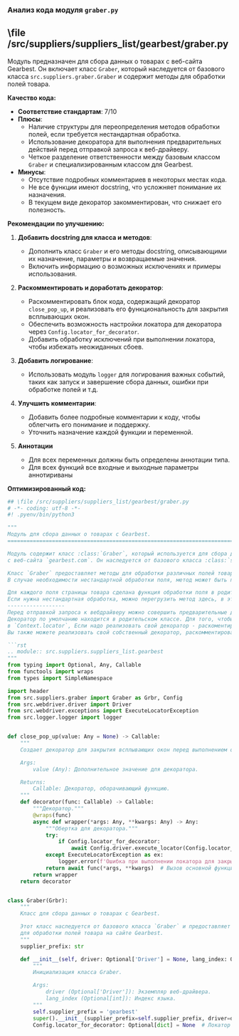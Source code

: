 ### **Анализ кода модуля `graber.py`**

## \file /src/suppliers/suppliers_list/gearbest/graber.py

Модуль предназначен для сбора данных о товарах с веб-сайта Gearbest. Он включает класс `Graber`, который наследуется от базового класса `src.suppliers.graber.Graber` и содержит методы для обработки полей товара.

**Качество кода:**
- **Соответствие стандартам**: 7/10
- **Плюсы**:
  - Наличие структуры для переопределения методов обработки полей, если требуется нестандартная обработка.
  - Использование декоратора для выполнения предварительных действий перед отправкой запроса к веб-драйверу.
  - Четкое разделение ответственности между базовым классом `Graber` и специализированным классом для Gearbest.
- **Минусы**:
  - Отсутствие подробных комментариев в некоторых местах кода.
  - Не все функции имеют docstring, что усложняет понимание их назначения.
  - В текущем виде декоратор закомментирован, что снижает его полезность.

**Рекомендации по улучшению:**

1.  **Добавить docstring для класса и методов**:
    *   Дополнить класс `Graber` и его методы docstring, описывающими их назначение, параметры и возвращаемые значения.
    *   Включить информацию о возможных исключениях и примеры использования.

2.  **Раскомментировать и доработать декоратор**:
    *   Раскомментировать блок кода, содержащий декоратор `close_pop_up`, и реализовать его функциональность для закрытия всплывающих окон.
    *   Обеспечить возможность настройки локатора для декоратора через `Config.locator_for_decorator`.
    *   Добавить обработку исключений при выполнении локатора, чтобы избежать неожиданных сбоев.

3.  **Добавить логирование**:
    *   Использовать модуль `logger` для логирования важных событий, таких как запуск и завершение сбора данных, ошибки при обработке полей и т.д.

4.  **Улучшить комментарии**:
    *   Добавить более подробные комментарии к коду, чтобы облегчить его понимание и поддержку.
    *   Уточнить назначение каждой функции и переменной.

5. **Аннотации**
   *   Для всех переменных должны быть определены аннотации типа.
   *   Для всех функций все входные и выходные параметры аннотириваны

**Оптимизированный код:**

```python
## \file /src/suppliers/suppliers_list/gearbest/graber.py
# -*- coding: utf-8 -*-
#! .pyenv/bin/python3

"""
Модуль для сбора данных о товарах с Gearbest.
=========================================================================================

Модуль содержит класс :class:`Graber`, который используется для сбора данных о товарах
с веб-сайта `gearbest.com`. Он наследуется от базового класса :class:`src.suppliers.graber.Graber`.

Класс `Graber` предоставляет методы для обработки различных полей товара на странице.
В случае необходимости нестандартной обработки поля, метод может быть переопределен.

Для каждого поля страницы товара сделана функция обработки поля в родительском `Graber`.
Если нужна нестандартная обработка, можно перегрузить метод здесь, в этом классе.
------------------
Перед отправкой запроса к вебдрайверу можно совершить предварительные действия через декоратор.
Декоратор по умолчанию находится в родительском классе. Для того, чтобы декоратор сработал надо передать значение
в `Context.locator`, Если надо реализовать свой декоратор - раскоментируйте строки с декоратором и переопределите его поведение.
Вы также можете реализовать свой собственный декоратор, раскомментировав соответствующие строки кода

```rst
.. module:: src.suppliers.suppliers_list.gearbest
"""
from typing import Optional, Any, Callable
from functools import wraps
from types import SimpleNamespace

import header
from src.suppliers.graber import Graber as Grbr, Config
from src.webdriver.driver import Driver
from src.webdriver.exceptions import ExecuteLocatorException
from src.logger.logger import logger


def close_pop_up(value: Any = None) -> Callable:
    """
    Создает декоратор для закрытия всплывающих окон перед выполнением основной логики функции.

    Args:
        value (Any): Дополнительное значение для декоратора.

    Returns:
        Callable: Декоратор, оборачивающий функцию.
    """
    def decorator(func: Callable) -> Callable:
        """Декоратор."""
        @wraps(func)
        async def wrapper(*args: Any, **kwargs: Any) -> Any:
            """Обертка для декоратора."""
            try:
                if Config.locator_for_decorator:
                    await Config.driver.execute_locator(Config.locator_for_decorator)  # Закрытие всплывающего окна
            except ExecuteLocatorException as ex:
                logger.error(f'Ошибка при выполнении локатора для закрытия всплывающего окна: {ex}', ex, exc_info=True)
            return await func(*args, **kwargs)  # Вызов основной функции
        return wrapper
    return decorator


class Graber(Grbr):
    """
    Класс для сбора данных о товарах с Gearbest.

    Этот класс наследуется от базового класса `Graber` и предоставляет методы
    для обработки полей товара на сайте Gearbest.
    """
    supplier_prefix: str

    def __init__(self, driver: Optional['Driver'] = None, lang_index: Optional[int] = None) -> None:
        """
        Инициализация класса Graber.

        Args:
            driver (Optional['Driver']): Экземпляр веб-драйвера.
            lang_index (Optional[int]): Индекс языка.
        """
        self.supplier_prefix = 'gearbest'
        super().__init__(supplier_prefix=self.supplier_prefix, driver=driver, lang_index=lang_index)
        Config.locator_for_decorator: Optional[dict] = None  # Локатор для декоратора `@close_pop_up`